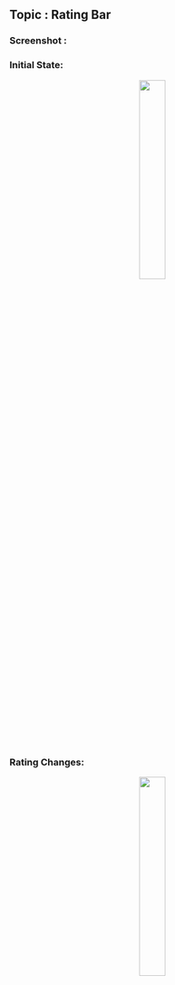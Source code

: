 ## Topic : Rating Bar

### Screenshot :

### Initial State:
<p align="center"><img width=30% src="https://github.com/JyotiJauhari/Androiders-Buddy/blob/master/UI%20XML/RatingBar/screenshots/initialState.png"></p>

### Rating Changes:
<p align="center"><img width=30% src="https://github.com/JyotiJauhari/Androiders-Buddy/blob/master/UI%20XML/RatingBar/screenshots/ratingChanges.png"></p> 
